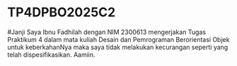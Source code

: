 # TP4DPBO2025C2

#Janji
Saya Ibnu Fadhilah dengan NIM 2300613 mengerjakan Tugas Praktikum 4 dalam mata kuliah Desain dan Pemrograman Berorientasi Objek untuk keberkahanNya maka saya tidak melakukan kecurangan seperti yang telah dispesifikasikan. Aamiin.
